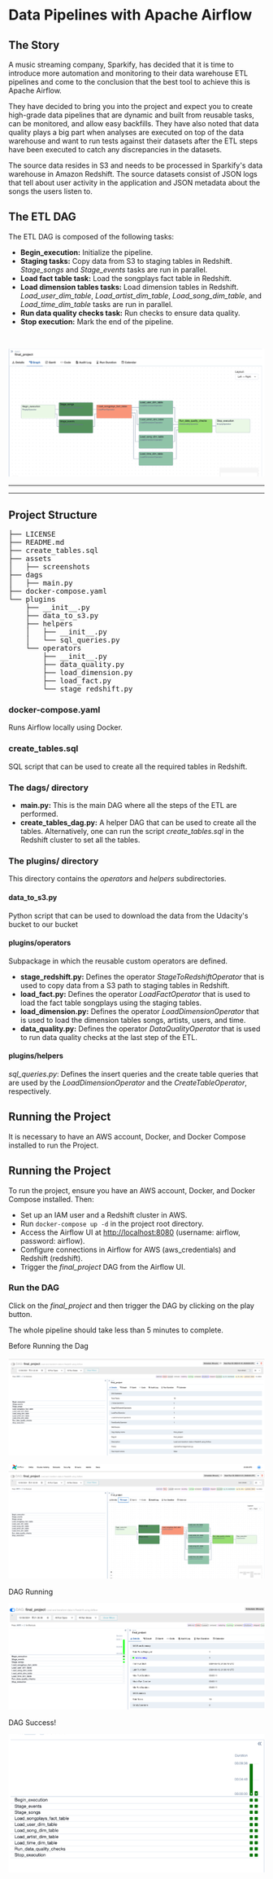 
<body>
<h1>Data Pipelines with Apache Airflow</h1>

<h2>The Story</h2>
<p>A music streaming company, Sparkify, has decided that it is time to introduce more automation and monitoring to their data warehouse ETL pipelines and come to the conclusion that the best tool to achieve this is Apache Airflow.</p>
<p>They have decided to bring you into the project and expect you to create high-grade data pipelines that are dynamic and built from reusable tasks, can be monitored, and allow easy backfills. They have also noted that data quality plays a big part when analyses are executed on top of the data warehouse and want to run tests against their datasets after the ETL steps have been executed to catch any discrepancies in the datasets.</p>
<p>The source data resides in S3 and needs to be processed in Sparkify's data warehouse in Amazon Redshift. The source datasets consist of JSON logs that tell about user activity in the application and JSON metadata about the songs the users listen to.</p>

<h2>The ETL DAG</h2>
<p>The ETL DAG is composed of the following tasks:</p>
<ul>
    <li><strong>Begin_execution:</strong> Initialize the pipeline.</li>
    <li><strong>Staging tasks:</strong> Copy data from S3 to staging tables in Redshift. <em>Stage_songs</em> and <em>Stage_events</em> tasks are run in parallel.</li>
    <li><strong>Load fact table task:</strong> Load the songplays fact table in Redshift.</li>
    <li><strong>Load dimension tables tasks:</strong> Load dimension tables in Redshift. <em>Load_user_dim_table</em>, <em>Load_artist_dim_table</em>, <em>Load_song_dim_table</em>, and <em>Load_time_dim_table</em> tasks are run in parallel.</li>
    <li><strong>Run data quality checks task:</strong> Run checks to ensure data quality.</li>
    <li><strong>Stop execution:</strong> Mark the end of the pipeline.</li>
</ul>
<br>

![GRAPH](assets/graph_1.png)


<hr><hr>
<h2>Project Structure</h2>
<pre>
├── LICENSE
├── README.md 
├── create_tables.sql
├── assets
│   ├── screenshots
├── dags
│   ├── main.py
├── docker-compose.yaml
└── plugins
    ├── __init__.py
    ├── data_to_s3.py
    ├── helpers
    │   ├── __init__.py
    │   └── sql_queries.py
    └── operators
        ├── __init__.py
        ├── data_quality.py
        ├── load_dimension.py
        ├── load_fact.py
        └── stage_redshift.py
</pre>

<h3>docker-compose.yaml</h3>
<p>Runs Airflow locally using Docker.</p>

<h3>create_tables.sql</h3>
<p>SQL script that can be used to create all the required tables in Redshift.</p>

<h3>The dags/ directory</h3>
<ul>
    <li><strong>main.py:</strong> This is the main DAG where all the steps of the ETL are performed.</li>
    <li><strong>create_tables_dag.py:</strong> A helper DAG that can be used to create all the tables. Alternatively, one can run the script <em>create_tables.sql</em> in the Redshift cluster to set all the tables.</li>
</ul>

<h3>The plugins/ directory</h3>
<p>This directory contains the <em>operators</em> and <em>helpers</em> subdirectories.</p>

<h4>data_to_s3.py</h4>
<p>Python script that can be used to download the data from the Udacity's bucket to our bucket </p>

<h4>plugins/operators</h4>
<p>Subpackage in which the reusable custom operators are defined.</p>
<ul>
    <li><strong>stage_redshift.py:</strong> Defines the operator <em>StageToRedshiftOperator</em> that is used to copy data from a S3 path to staging tables in Redshift.</li>
    <li><strong>load_fact.py:</strong> Defines the operator <em>LoadFactOperator</em> that is used to load the fact table songplays using the staging tables.</li>
    <li><strong>load_dimension.py:</strong> Defines the operator <em>LoadDimensionOperator</em> that is used to load the dimension tables songs, artists, users, and time.</li>
    <li><strong>data_quality.py:</strong> Defines the operator <em>DataQualityOperator</em> that is used to run data quality checks at the last step of the ETL.</li>
</ul>

<h4>plugins/helpers</h4>
<p><em>sql_queries.py</em>: Defines the insert queries and the create table queries that are used by the <em>LoadDimensionOperator</em> and the <em>CreateTableOperator</em>, respectively.</p>

<h2>Running the Project</h2>
<p>It is necessary to have an AWS account, Docker, and Docker Compose installed to run the Project.</p>

<h2>Running the Project</h2>
<p>To run the project, ensure you have an AWS account, Docker, and Docker Compose installed. Then:</p>
<ul>
    <li>Set up an IAM user and a Redshift cluster in AWS.</li>
    <li>Run <code>docker-compose up -d</code> in the project root directory.</li>
    <li>Access the Airflow UI at <a href="http://localhost:8080">http://localhost:8080</a> (username: airflow, password: airflow).</li>
    <li>Configure connections in Airflow for AWS (aws_credentials) and Redshift (redshift).</li>
    <li>Trigger the <em>final_project</em> DAG from the Airflow UI.</li>
</ul>

<h3>Run the DAG</h3>
<p>Click on the <em>final_project</em> and then trigger the DAG by clicking on the play button.</p>
<p>The whole pipeline should take less than 5 minutes to complete.</p>

Before Running the Dag

![Before Running 1](assets/before_execution_1.png)


![Before Running 2](assets/before_execution_2.png)


DAG Running

![DAG Running](assets/running_1.png)


DAG Success!

![DAG Success](assets/success_running_1.png)





</body>
</html>

